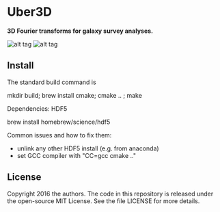 
# Uber3D
**3D Fourier transforms for galaxy survey analyses.**

![alt tag](https://travis-ci.org/ixkael/Delight.svg?branch=master)
![alt tag](http://img.shields.io/badge/license-MIT-blue.svg?style=flat)

## Install

The standard build command is

mkdir build; brew install cmake; cmake .. ; make

Dependencies: HDF5

brew install homebrew/science/hdf5

Common issues and how to fix them:
- unlink any other HDF5 install (e.g. from anaconda)
- set GCC compiler with "CC=gcc cmake .."

## License

Copyright 2016 the authors. The code in this repository is released under the open-source MIT License. See the file LICENSE for more details.
